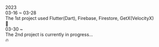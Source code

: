 2023<br>
03-16 ~ 03-28<br>
The 1st project used Flutter(Dart), Firebase, Firestore, GetX(VelocityX)<br>
🍫<br>
03-30 ~<br>
The 2nd project is currently in progress...<br>
🔥<br>
